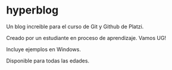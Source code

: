 # hyperblog
Un blog increible para el curso de Git y Github de Platzi.

Creado por un estudiante en proceso de aprendizaje. Vamos UG!

Incluye ejemplos en Windows.

Disponible para todas las edades.
